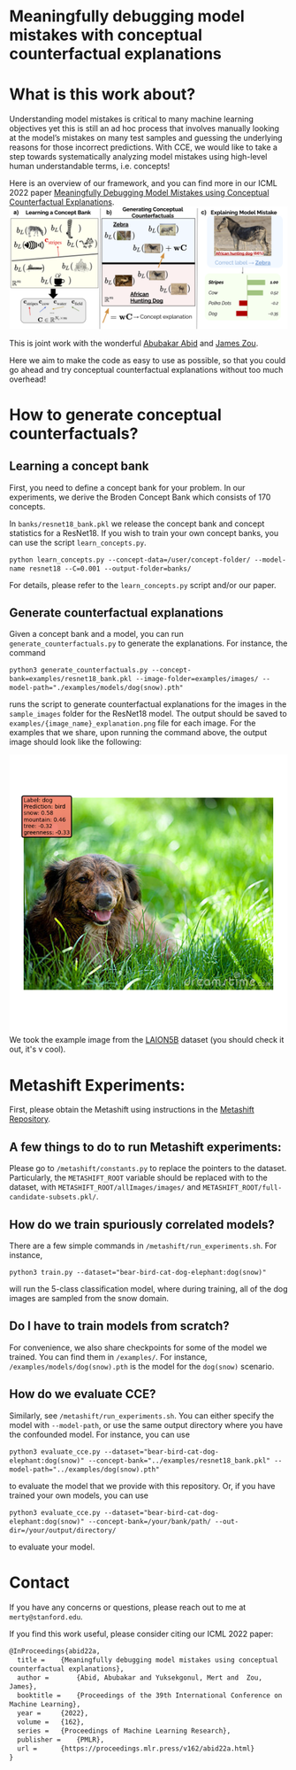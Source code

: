 # Meaningfully debugging model mistakes with conceptual counterfactual explanations

# What is this work about?


Understanding model mistakes is critical to many machine learning objectives yet this is still an ad hoc process that involves manually looking at the model’s mistakes on many test samples and guessing the underlying reasons for those incorrect predictions. With CCE, we would like to take a step towards systematically analyzing model mistakes using high-level human understandable terms, i.e. concepts!

Here is an overview of our framework, and you can find more in our ICML 2022 paper [Meaningfully Debugging Model Mistakes using Conceptual Counterfactual Explanations](https://arxiv.org/abs/2106.12723).
![Overview](./assets/overview.png)

This is joint work with the wonderful [Abubakar Abid](https://twitter.com/abidlabs) and [James Zou](https://www.james-zou.com/).


Here we aim to make the code as easy to use as possible, so that you could go ahead and try conceptual counterfactual explanations without too much overhead!


# How to generate conceptual counterfactuals?


## Learning a concept bank
First, you need to define a concept bank for your problem. In our experiments, we derive the Broden Concept Bank which consists of 170 concepts. <br>

In `banks/resnet18_bank.pkl` we release the concept bank and concept statistics for a ResNet18. If you wish to train your own concept banks, you can use the script `learn_concepts.py`. 

`````
python learn_concepts.py --concept-data=/user/concept-folder/ --model-name resnet18 --C=0.001 --output-folder=banks/
`````
For details, please refer to the `learn_concepts.py` script and/or our paper.

## Generate counterfactual explanations
Given a concept bank and a model, you can run `generate_counterfactuals.py` to generate the explanations. For instance, the command <br>
`````
python3 generate_counterfactuals.py --concept-bank=examples/resnet18_bank.pkl --image-folder=examples/images/ --model-path="./examples/models/dog(snow).pth"
`````
runs the script to generate counterfactual explanations for the images in the `sample_images` folder for the ResNet18 model. The output should be saved to `examples/{image_name}_explanation.png` file for each image. For the examples that we share, upon running the command above, the output image should look like the following: <br>

![Example Explanation](./examples/explanations/laion5b_grass_dog_explanation.png) <br>
We took the example image from the [LAION5B](https://laion.ai/blog/laion-5b/) dataset (you should check it out, it's v cool).

# Metashift Experiments:
First, please obtain the Metashift using instructions in the [Metashift Repository](https://metashift.readthedocs.io). 

## A few things to do to run Metashift experiments:
Please go to `/metashift/constants.py` to replace the pointers to the dataset. Particularly, the `METASHIFT_ROOT` variable should be replaced with to the dataset, with `METASHIFT_ROOT/allImages/images/` and `METASHIFT_ROOT/full-candidate-subsets.pkl/`.

## How do we train spuriously correlated models?
There are a few simple commands in `/metashift/run_experiments.sh`. For instance,
```
python3 train.py --dataset="bear-bird-cat-dog-elephant:dog(snow)"

``` 
will run the 5-class classification model, where during training, all of the dog images are sampled from the snow domain. 

## Do I have to train models from scratch?
For convenience, we also share checkpoints for some of the model we trained. You can find them in `/examples/`.
For instance, `/examples/models/dog(snow).pth` is the model for the `dog(snow)` scenario.

## How do we evaluate CCE?
Similarly, see `/metashift/run_experiments.sh`. You can either specify the model with `--model-path`, or use the same output directory where you have the confounded model. For instance, you can use 
```
python3 evaluate_cce.py --dataset="bear-bird-cat-dog-elephant:dog(snow)" --concept-bank="../examples/resnet18_bank.pkl" --model-path="../examples/dog(snow).pth"
```
to evaluate the model that we provide with this repository. Or, if you have trained your own models, you can use
```
python3 evaluate_cce.py --dataset="bear-bird-cat-dog-elephant:dog(snow)" --concept-bank=/your/bank/path/ --out-dir=/your/output/directory/
```
to evaluate your model.

# Contact
If you have any concerns or questions, please reach out to me at `merty@stanford.edu`. 

If you find this work useful, please consider citing our ICML 2022 paper:

    @InProceedings{abid22a,
      title = 	 {Meaningfully debugging model mistakes using conceptual counterfactual explanations},
      author =       {Abid, Abubakar and Yuksekgonul, Mert and  Zou, James},
      booktitle = 	 {Proceedings of the 39th International Conference on Machine Learning},
      year = 	 {2022},
      volume = 	 {162},
      series = 	 {Proceedings of Machine Learning Research},
      publisher =    {PMLR},
      url = 	 {https://proceedings.mlr.press/v162/abid22a.html}
    }
